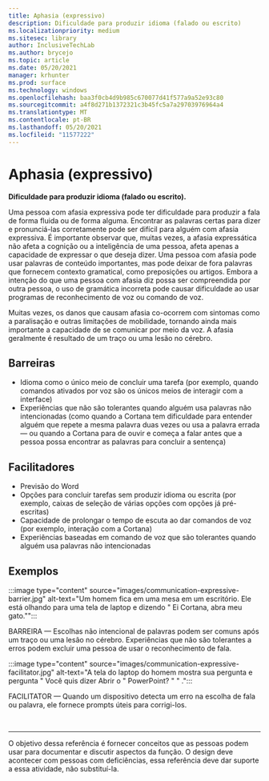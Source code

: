 ```yaml
---
title: Aphasia (expressivo)
description: Dificuldade para produzir idioma (falado ou escrito)
ms.localizationpriority: medium
ms.sitesec: library
author: InclusiveTechLab
ms.author: brycejo
ms.topic: article
ms.date: 05/20/2021
manager: krhunter
ms.prod: surface
ms.technology: windows
ms.openlocfilehash: baa3f0cb4d9b985c670077d41f577a9a52e93c80
ms.sourcegitcommit: a4f8d271b1372321c3b45fc5a7a29703976964a4
ms.translationtype: MT
ms.contentlocale: pt-BR
ms.lasthandoff: 05/20/2021
ms.locfileid: "11577222"
---
```

# <a name="aphasia-expressive"></a>Aphasia (expressivo) 

**Dificuldade para produzir idioma (falado ou escrito).**

Uma pessoa com afasia expressiva pode ter dificuldade para produzir a fala de forma fluida ou de forma alguma. Encontrar as palavras certas para dizer e pronunciá-las corretamente pode ser difícil para alguém com afasia expressiva. É importante observar que, muitas vezes, a afasia expressática não afeta a cognição ou a inteligência de uma pessoa, afeta apenas a capacidade de expressar o que deseja dizer. Uma pessoa com afasia pode usar palavras de conteúdo importantes, mas pode deixar de fora palavras que fornecem contexto gramatical, como preposições ou artigos. Embora a intenção do que uma pessoa com afasia diz possa ser compreendida por outra pessoa, o uso de gramática incorreta pode causar dificuldade ao usar programas de reconhecimento de voz ou comando de voz.

Muitas vezes, os danos que causam afasia co-ocorrem com sintomas como a paralisação e outras limitações de mobilidade, tornando ainda mais importante a capacidade de se comunicar por meio da voz. A afasia geralmente é resultado de um traço ou uma lesão no cérebro.

## <a name="barriers"></a>Barreiras
* Idioma como o único meio de concluir uma tarefa (por exemplo, quando comandos ativados por voz são os únicos meios de interagir com a interface)
* Experiências que não são tolerantes quando alguém usa palavras não intencionadas (como quando a Cortana tem dificuldade para entender alguém que repete a mesma palavra duas vezes ou usa a palavra errada— ou quando a Cortana para de ouvir e começa a falar antes que a pessoa possa encontrar as palavras para concluir a sentença) 

## <a name="facilitators"></a>Facilitadores
* Previsão do Word
* Opções para concluir tarefas sem produzir idioma ou escrita (por exemplo, caixas de seleção de várias opções com opções já pré-escritas)
* Capacidade de prolongar o tempo de escuta ao dar comandos de voz (por exemplo, interação com a Cortana)
* Experiências baseadas em comando de voz que são tolerantes quando alguém usa palavras não intencionadas

## <a name="examples"></a>Exemplos

:::image type="content" source="images/communication-expressive-barrier.jpg" alt-text="Um homem fica em uma mesa em um escritório. Ele está olhando para uma tela de laptop e dizendo &quot; Ei Cortana, abra meu gato.&quot;":::

BARREIRA — Escolhas não intencional de palavras podem ser comuns após um traço ou uma lesão no cérebro. Experiências que não são tolerantes a erros podem excluir uma pessoa de usar o reconhecimento de fala.

:::image type="content" source="images/communication-expressive-facilitator.jpg" alt-text="A tela do laptop do homem mostra sua pergunta e pergunta &quot; Você quis dizer Abrir o &quot; PowerPoint? &quot; &quot; .":::

FACILITATOR — Quando um dispositivo detecta um erro na escolha de fala ou palavra, ele fornece prompts úteis para corrigi-los. 


&nbsp;

[comment]: # (Instrução Footer)
___
O objetivo dessa referência é fornecer conceitos que as pessoas podem usar para documentar e discutir aspectos da função. O design deve acontecer com pessoas com deficiências, essa referência deve dar suporte a essa atividade, não substituí-la. 